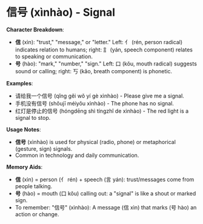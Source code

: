 # **信号 (xìnhào) - Signal**

**Character Breakdown**:  
- **信** (xìn): "trust," "message," or "letter." Left: 亻 (rén, person radical) indicates relation to humans; right: 訁 (yán, speech component) relates to speaking or communication.  
- **号** (hào): "mark," "number," "sign." Left: 口 (kǒu, mouth radical) suggests sound or calling; right: 丂 (kǎo, breath component) is phonetic.

**Examples**:  
- 请给我一个信号 (qǐng gěi wǒ yí gè xìnhào) - Please give me a signal.  
- 手机没有信号 (shǒujī méiyǒu xìnhào) - The phone has no signal.  
- 红灯是停止的信号 (hóngdēng shì tíngzhǐ de xìnhào) - The red light is a signal to stop.

**Usage Notes**:  
- **信号** (xìnhào) is used for physical (radio, phone) or metaphorical (gesture, sign) signals.  
- Common in technology and daily communication.

**Memory Aids**:  
- **信** (xìn) = person (亻 rén) + speech (言 yán): trust/messages come from people talking.  
- **号** (hào) = mouth (口 kǒu) calling out: a "signal" is like a shout or marked sign.  
- To remember: "信号" (xìnhào): A message (信 xìn) that marks (号 hào) an action or change.